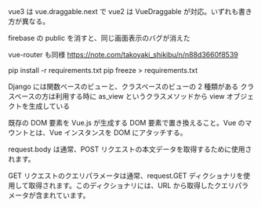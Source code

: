 vue3 は vue.draggable.next で vue2 は VueDraggable が対応。いずれも書き方が異なる。

firebase の public を消すと、同じ画面表示のバグが消えた

vue-router も同様
https://note.com/takoyaki_shikibu/n/n88d3660f8539

pip install -r requirements.txt
pip freeze > requirements.txt

Django には関数ベースのビューと、クラスベースのビューの 2 種類がある
クラスベースの方は利用する時に as_view というクラスメソッドから view オブジェクトを生成している

既存の DOM 要素を Vue.js が生成する DOM 要素で置き換えること。Vue のマウントとは、Vue インスタンスを DOM にアタッチする。

request.body は通常、POST リクエストの本文データを取得するために使用されます。

GET リクエストのクエリパラメータは通常、request.GET ディクショナリを使用して取得されます。このディクショナリには、URL から取得したクエリパラメータが含まれています。
